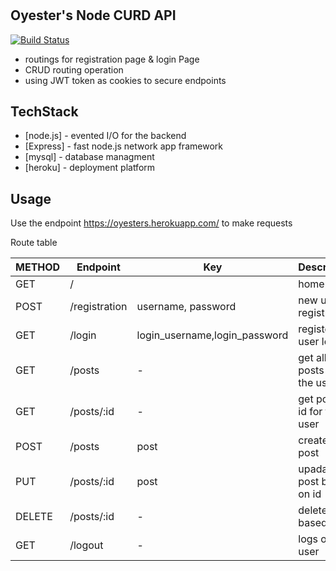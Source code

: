 # 
## Oyester's Node CURD API

[![Build Status](https://travis-ci.org/joemccann/dillinger.svg?branch=master)](https://travis-ci.org/joemccann/dillinger)

- routings for registration page & login Page
- CRUD routing operation
- using JWT token as cookies to secure endpoints 

## TechStack
- [node.js] - evented I/O for the backend
- [Express] - fast node.js network app framework
- [mysql] - database managment
- [heroku] - deployment platform

## Usage
Use the endpoint https://oyesters.herokuapp.com/ to make requests

Route table



|  METHOD      |Endpoint                     |Key                      | Description
|----------------|-------------------------------|-----------------------------|------------------------|
|GET|    /       |  | homepage
|POST       |/registration            |      username, password | new user registration| 
|GET          |/login|login_username,login_password| registered user login|
|GET|/posts            |-         |get all the posts for the user|
|GET         |/posts/:id         |-           |get post by id for the user|
|POST         |/posts|post|create new post
|PUT         |/posts/:id         |   post        |upadate post based on id
|DELETE         |/posts/:id|-|delete post based on id
|GET        |/logout|-| logs out the user

